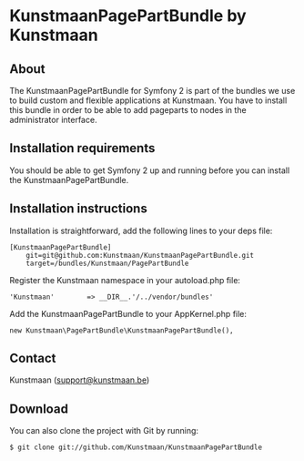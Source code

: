 KunstmaanPagePartBundle by Kunstmaan
=================================

About
-----
The KunstmaanPagePartBundle for Symfony 2 is part of the bundles we use to build custom and flexible applications at Kunstmaan.
You have to install this bundle in order to be able to add pageparts to nodes in the administrator interface.

Installation requirements
-------------------------
You should be able to get Symfony 2 up and running before you can install the KunstmaanPagePartBundle.

Installation instructions
-------------------------
Installation is straightforward, add the following lines to your deps file:

```
[KunstmaanPagePartBundle]
    git=git@github.com:Kunstmaan/KunstmaanPagePartBundle.git
    target=/bundles/Kunstmaan/PagePartBundle
```

Register the Kunstmaan namespace in your autoload.php file:

```
'Kunstmaan'        => __DIR__.'/../vendor/bundles'
```

Add the KunstmaanPagePartBundle to your AppKernel.php file:

```
new Kunstmaan\PagePartBundle\KunstmaanPagePartBundle(),
```

Contact
-------
Kunstmaan (support@kunstmaan.be)

Download
--------
You can also clone the project with Git by running:

```
$ git clone git://github.com/Kunstmaan/KunstmaanPagePartBundle
```